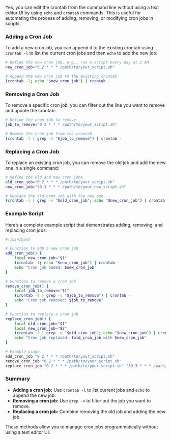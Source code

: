 Yes, you can edit the crontab from the command line without using a text editor UI by using `echo` and `crontab` commands. This is useful for automating the process of adding, removing, or modifying cron jobs in scripts.

### Adding a Cron Job

To add a new cron job, you can append it to the existing crontab using `crontab -l` to list the current cron jobs and then `echo` to add the new job:

```bash
# Define the new cron job, e.g., run a script every day at 2 AM
new_cron_job="0 2 * * * /path/to/your_script.sh"

# Append the new cron job to the existing crontab
(crontab -l; echo "$new_cron_job") | crontab -
```

### Removing a Cron Job

To remove a specific cron job, you can filter out the line you want to remove and update the crontab:

```bash
# Define the cron job to remove
job_to_remove="0 2 * * * /path/to/your_script.sh"

# Remove the cron job from the crontab
(crontab -l | grep -v "$job_to_remove") | crontab -
```

### Replacing a Cron Job

To replace an existing cron job, you can remove the old job and add the new one in a single command:

```bash
# Define the old and new cron jobs
old_cron_job="0 2 * * * /path/to/your_script.sh"
new_cron_job="30 3 * * * /path/to/your_new_script.sh"

# Replace the old cron job with the new one
(crontab -l | grep -v "$old_cron_job"; echo "$new_cron_job") | crontab -
```

### Example Script

Here’s a complete example script that demonstrates adding, removing, and replacing cron jobs:

```bash
#!/bin/bash

# Function to add a new cron job
add_cron_job() {
    local new_cron_job="$1"
    (crontab -l; echo "$new_cron_job") | crontab -
    echo "Cron job added: $new_cron_job"
}

# Function to remove a cron job
remove_cron_job() {
    local job_to_remove="$1"
    (crontab -l | grep -v "$job_to_remove") | crontab -
    echo "Cron job removed: $job_to_remove"
}

# Function to replace a cron job
replace_cron_job() {
    local old_cron_job="$1"
    local new_cron_job="$2"
    (crontab -l | grep -v "$old_cron_job"; echo "$new_cron_job") | crontab -
    echo "Cron job replaced: $old_cron_job with $new_cron_job"
}

# Example usage
add_cron_job "0 2 * * * /path/to/your_script.sh"
remove_cron_job "0 2 * * * /path/to/your_script.sh"
replace_cron_job "0 2 * * * /path/to/your_script.sh" "30 3 * * * /path/to/your_new_script.sh"
```

### Summary

- **Adding a cron job:** Use `crontab -l` to list current jobs and `echo` to append the new job.
- **Removing a cron job:** Use `grep -v` to filter out the job you want to remove.
- **Replacing a cron job:** Combine removing the old job and adding the new job.

These methods allow you to manage cron jobs programmatically without using a text editor UI.
